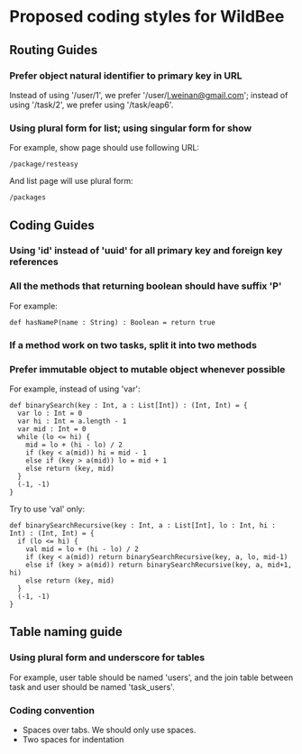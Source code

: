# Proposed coding styles for WildBee #

## Routing Guides ##

### Prefer object natural identifier to primary key in URL ###

Instead of using '/user/1', we prefer '/user/l.weinan@gmail.com'; instead of using '/task/2', we prefer using '/task/eap6'.

### Using plural form for list; using singular form for show ###

For example, show page should use following URL:

    /package/resteasy

And list page will use plural form:

    /packages

## Coding Guides ##

### Using 'id' instead of 'uuid' for all primary key and foreign key references ###

### All the methods that returning boolean should have suffix 'P' ###

For example:

	def hasNameP(name : String) : Boolean = return true

### If a method work on two tasks, split it into two methods ###

### Prefer immutable object to mutable object whenever possible ###

For example, instead of using 'var':

	def binarySearch(key : Int, a : List[Int]) : (Int, Int) = {
	  var lo : Int = 0
	  var hi : Int = a.length - 1
	  var mid : Int = 0
	  while (lo <= hi) {
		mid = lo + (hi - lo) / 2
		if (key < a(mid)) hi = mid - 1
		else if (key > a(mid)) lo = mid + 1
		else return (key, mid)
	  }
	  (-1, -1)
	}

Try to use 'val' only:

	def binarySearchRecursive(key : Int, a : List[Int], lo : Int, hi : Int) : (Int, Int) = {
	  if (lo <= hi) {
		val mid = lo + (hi - lo) / 2
		if (key < a(mid)) return binarySearchRecursive(key, a, lo, mid-1)
		else if (key > a(mid)) return binarySearchRecursive(key, a, mid+1, hi)
		else return (key, mid)
	  }
	  (-1, -1)
	}

## Table naming guide ##

### Using plural form and underscore for tables ###

For example, user table should be named 'users', and the join table between task and user should be named 'task_users'.




### Coding convention
- Spaces over tabs. We should only use spaces.
- Two spaces for indentation
